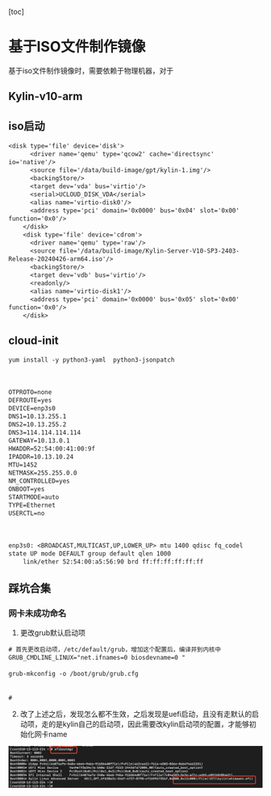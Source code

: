 [toc]

# 基于ISO文件制作镜像

基于iso文件制作镜像时，需要依赖于物理机器，对于

## Kylin-v10-arm

## iso启动

```
<disk type='file' device='disk'>
      <driver name='qemu' type='qcow2' cache='directsync' io='native'/>
      <source file='/data/build-image/gpt/kylin-1.img'/>
      <backingStore/>
      <target dev='vda' bus='virtio'/>
      <serial>UCLOUD_DISK_VDA</serial>
      <alias name='virtio-disk0'/>
      <address type='pci' domain='0x0000' bus='0x04' slot='0x00' function='0x0'/>
    </disk>
    <disk type='file' device='cdrom'>
      <driver name='qemu' type='raw'/>
      <source file='/data/build-image/Kylin-Server-V10-SP3-2403-Release-20240426-arm64.iso'/>
      <backingStore/>
      <target dev='vdb' bus='virtio'/>
      <readonly/>
      <alias name='virtio-disk1'/>
      <address type='pci' domain='0x0000' bus='0x05' slot='0x00' function='0x0'/>
    </disk>
```



## cloud-init

```
yum install -y python3-yaml  python3-jsonpatch



OTPROTO=none
DEFROUTE=yes
DEVICE=enp3s0
DNS1=10.13.255.1
DNS2=10.13.255.2
DNS3=114.114.114.114
GATEWAY=10.13.0.1
HWADDR=52:54:00:41:00:9f
IPADDR=10.13.10.24
MTU=1452
NETMASK=255.255.0.0
NM_CONTROLLED=yes
ONBOOT=yes
STARTMODE=auto
TYPE=Ethernet
USERCTL=no



enp3s0: <BROADCAST,MULTICAST,UP,LOWER_UP> mtu 1400 qdisc fq_codel state UP mode DEFAULT group default qlen 1000
    link/ether 52:54:00:a5:56:90 brd ff:ff:ff:ff:ff:ff

```

## 踩坑合集

### 网卡未成功命名

1. 更改grub默认启动项

```
# 首先更改启动项，/etc/default/grub，增加这个配置后，编译并到内核中
GRUB_CMDLINE_LINUX="net.ifnames=0 biosdevname=0 "

grub-mkconfig -o /boot/grub/grub.cfg


# 
```

2. 改了上述之后，发现怎么都不生效，之后发现是uefi启动，且没有走默认的启动项，走的是kylin自己的启动项，因此需要改kylin启动项的配置，才能够初始化网卡name

![image-20250428151229099](./assets/image-20250428151229099.png)
